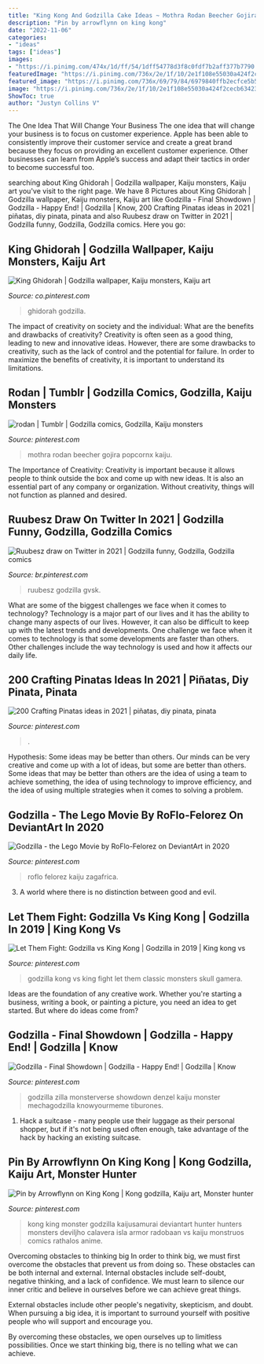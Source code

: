 ```yaml
---
title: "King Kong And Godzilla Cake Ideas ~ Mothra Rodan Beecher Gojira Popcornx Kaiju"
description: "Pin by arrowflynn on king kong"
date: "2022-11-06"
categories:
- "ideas"
tags: ["ideas"]
images:
- "https://i.pinimg.com/474x/1d/ff/54/1dff54778d3f8c0fdf7b2aff377b7790.jpg"
featuredImage: "https://i.pinimg.com/736x/2e/1f/10/2e1f108e55030a424f2cecb634239773.jpg"
featured_image: "https://i.pinimg.com/736x/69/79/84/6979840ffb2ecfce5b574783532d2e2d.jpg"
image: "https://i.pinimg.com/736x/2e/1f/10/2e1f108e55030a424f2cecb634239773.jpg"
ShowToc: true
author: "Justyn Collins V"
---
```



The One Idea That Will Change Your Business
The one idea that will change your business is to focus on customer experience. Apple has been able to consistently improve their customer service and create a great brand because they focus on providing an excellent customer experience. Other businesses can learn from Apple’s success and adapt their tactics in order to become successful too.

	

		
searching about King Ghidorah | Godzilla wallpaper, Kaiju monsters, Kaiju art you've visit to the right page. We have 8 Pictures about King Ghidorah | Godzilla wallpaper, Kaiju monsters, Kaiju art like Godzilla - Final Showdown | Godzilla - Happy End! | Godzilla | Know, 200 Crafting Pinatas ideas in 2021 | piñatas, diy pinata, pinata and also Ruubesz draw on Twitter in 2021 | Godzilla funny, Godzilla, Godzilla comics. Here you go:
		
    
## King Ghidorah | Godzilla Wallpaper, Kaiju Monsters, Kaiju Art

<img loading=lazy src="https://i.pinimg.com/736x/3b/55/19/3b5519d635e69b0d254d055f750467b5.jpg" onerror="this.onerror=null;this.src='https://tse4.mm.bing.net/th?id=OIP.RKKTeaULKJsqo1cbjO5djwHaFs&amp;pid=15.1';" alt="King Ghidorah | Godzilla wallpaper, Kaiju monsters, Kaiju art">

_Source: co.pinterest.com_

>ghidorah godzilla. 

	

The impact of creativity on society and the individual: What are the benefits and drawbacks of creativity?
Creativity is often seen as a good thing, leading to new and innovative ideas. However, there are some drawbacks to creativity, such as the lack of control and the potential for failure. In order to maximize the benefits of creativity, it is important to understand its limitations.

    
## Rodan | Tumblr | Godzilla Comics, Godzilla, Kaiju Monsters

<img loading=lazy src="https://i.pinimg.com/736x/95/37/69/953769751f142a57b0a0000c24e2ce7c.jpg" onerror="this.onerror=null;this.src='https://tse4.mm.bing.net/th?id=OIP.hsYLpH70fjRqPwyQY8_1qgHaFu&amp;pid=15.1';" alt="rodan | Tumblr | Godzilla comics, Godzilla, Kaiju monsters">

_Source: pinterest.com_

>mothra rodan beecher gojira popcornx kaiju. 

	

The Importance of Creativity:
Creativity is important because it allows people to think outside the box and come up with new ideas. It is also an essential part of any company or organization. Without creativity, things will not function as planned and desired.

    
## Ruubesz Draw On Twitter In 2021 | Godzilla Funny, Godzilla, Godzilla Comics

<img loading=lazy src="https://i.pinimg.com/736x/54/92/bb/5492bb05839c102ca741db64d0feacc3.jpg" onerror="this.onerror=null;this.src='https://tse4.mm.bing.net/th?id=OIP.G17nRrEmiyb1s3S7wqSf6AHaQk&amp;pid=15.1';" alt="Ruubesz draw on Twitter in 2021 | Godzilla funny, Godzilla, Godzilla comics">

_Source: br.pinterest.com_

>ruubesz godzilla gvsk. 

	

What are some of the biggest challenges we face when it comes to technology?
Technology is a major part of our lives and it has the ability to change many aspects of our lives. However, it can also be difficult to keep up with the latest trends and developments. One challenge we face when it comes to technology is that some developments are faster than others. Other challenges include the way technology is used and how it affects our daily life.

    
## 200 Crafting Pinatas Ideas In 2021 | Piñatas, Diy Pinata, Pinata

<img loading=lazy src="https://i.pinimg.com/474x/1d/ff/54/1dff54778d3f8c0fdf7b2aff377b7790.jpg" onerror="this.onerror=null;this.src='https://tse1.mm.bing.net/th?id=OIP.DZFKyTemOSMRvs4wlsyl0AAAAA&amp;pid=15.1';" alt="200 Crafting Pinatas ideas in 2021 | piñatas, diy pinata, pinata">

_Source: pinterest.com_

>. 

	

Hypothesis: Some ideas may be better than others.
Our minds can be very creative and come up with a lot of ideas, but some are better than others. Some ideas that may be better than others are the idea of using a team to achieve something, the idea of using technology to improve efficiency, and the idea of using multiple strategies when it comes to solving a problem.

    
## Godzilla - The Lego Movie By RoFlo-Felorez On DeviantArt In 2020

<img loading=lazy src="https://i.pinimg.com/736x/2e/1f/10/2e1f108e55030a424f2cecb634239773.jpg" onerror="this.onerror=null;this.src='https://tse4.mm.bing.net/th?id=OIP.lvzmj286B8iNkTuq_bQbPgHaLJ&amp;pid=15.1';" alt="Godzilla - the Lego Movie by RoFlo-Felorez on DeviantArt in 2020">

_Source: pinterest.com_

>roflo felorez kaiju zagafrica. 

	

3. A world where there is no distinction between good and evil. 

    
## Let Them Fight: Godzilla Vs King Kong | Godzilla In 2019 | King Kong Vs

<img loading=lazy src="https://i.pinimg.com/736x/69/57/fc/6957fcff9d07d244b2fabb36e72bc9ae--godzilla--godzilla-vs.jpg?b=t" onerror="this.onerror=null;this.src='https://tse3.mm.bing.net/th?id=OIP.-Yk508iwnwbXeSoHBrREDAHaJR&amp;pid=15.1';" alt="Let Them Fight: Godzilla vs King Kong | Godzilla in 2019 | King kong vs">

_Source: pinterest.com_

>godzilla kong vs king fight let them classic monsters skull gamera. 

	

Ideas are the foundation of any creative work. Whether you're starting a business, writing a book, or painting a picture, you need an idea to get started. But where do ideas come from?

    
## Godzilla - Final Showdown | Godzilla - Happy End! | Godzilla | Know

<img loading=lazy src="https://i.pinimg.com/736x/69/79/84/6979840ffb2ecfce5b574783532d2e2d.jpg" onerror="this.onerror=null;this.src='https://tse1.mm.bing.net/th?id=OIP.Fb_PBwi5jr7O6Dh1_nQVEwHaK_&amp;pid=15.1';" alt="Godzilla - Final Showdown | Godzilla - Happy End! | Godzilla | Know">

_Source: pinterest.com_

>godzilla zilla monsterverse showdown denzel kaiju monster mechagodzilla knowyourmeme tiburones. 

	

1. Hack a suitcase - many people use their luggage as their personal shopper, but if it's not being used often enough, take advantage of the hack by hacking an existing suitcase.

    
## Pin By Arrowflynn On King Kong | Kong Godzilla, Kaiju Art, Monster Hunter

<img loading=lazy src="https://i.pinimg.com/originals/3f/f9/be/3ff9bed41c22664c4f612bfc09dbddae.jpg" onerror="this.onerror=null;this.src='https://tse2.mm.bing.net/th?id=OIP.i7aG64iG38WLDMt36dHIgQHaLc&amp;pid=15.1';" alt="Pin by Arrowflynn on King Kong | Kong godzilla, Kaiju art, Monster hunter">

_Source: pinterest.com_

>kong king monster godzilla kaijusamurai deviantart hunter hunters monsters deviljho calavera isla armor radobaan vs kaiju monstruos comics rathalos anime. 

	

Overcoming obstacles to thinking big
In order to think big, we must first overcome the obstacles that prevent us from doing so. These obstacles can be both internal and external.
Internal obstacles include self-doubt, negative thinking, and a lack of confidence. We must learn to silence our inner critic and believe in ourselves before we can achieve great things.

External obstacles include other people's negativity, skepticism, and doubt. When pursuing a big idea, it is important to surround yourself with positive people who will support and encourage you.

By overcoming these obstacles, we open ourselves up to limitless possibilities. Once we start thinking big, there is no telling what we can achieve.

